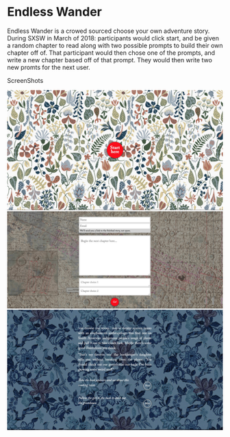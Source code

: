 # Endless Wander

Endless Wander is a crowed sourced choose your own adventure story. During SXSW in March of 2018: participants would click start, and be given a random chapter to read along with two possible prompts to build their own chapter off of. That participant would then chose one of the prompts, and write a new chapter based off of that prompt. They would then write two new promts for the next user.

ScreenShots

![Alt text](/screenShots/home.jpg?raw=true "Home")
![Alt text](/screenShots/new.jpg?raw=true "New")
![Alt text](/screenShots/show.jpg?raw=true "Show")
